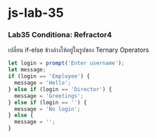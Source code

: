 # js-lab-35
### Lab35 Conditiona: Refractor4
เปลี่ยน if-else ข้างล่างให้อยู่ในรูปของ Ternary Operators

```JavaScript
let login = prompt('Enter username');
let message;
if (login == 'Employee') {
  message = 'Hello';
} else if (login == 'Director') {
  message = 'Greetings';
} else if (login == '') {
  message = 'No login';
} else {
  message = '';
}
```
